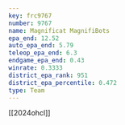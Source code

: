 ```yaml
---
key: frc9767
number: 9767
name: Magnificat MagnifiBots
epa_end: 12.52
auto_epa_end: 5.79
teleop_epa_end: 6.3
endgame_epa_end: 0.43
winrate: 0.3333
district_epa_rank: 951
district_epa_percentile: 0.472
type: Team
---
```

[[2024ohcl]]
